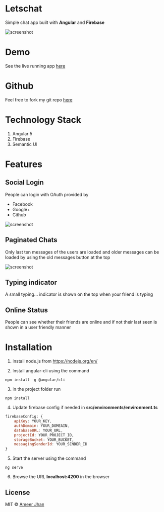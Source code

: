 # Letschat #

Simple chat app built with __Angular__ and __Firebase__

![screenshot](https://firebasestorage.googleapis.com/v0/b/portfolio-os-187bc.appspot.com/o/projects%2Fletschat%2Flanding_page.jpg?alt=media&token=b7c9a47b-6e9f-41ac-a2bd-290f789b1a4b)

# Demo #

See the live running app [here](http://ameerthehacker.github.io/letschat/)

# Github  #

Feel free to fork my git repo [here](https://github.com/ameerthehacker/letschat)

# Technology Stack

1. Angular 5
2. Firebase
3. Semantic UI

# Features #

## Social Login ##

People can login with OAuth provided by

* Facebook
* Google+
* Github

![screenshot](https://firebasestorage.googleapis.com/v0/b/portfolio-os-187bc.appspot.com/o/projects%2Fletschat%2Flogin_page.png?alt=media&token=588f118a-9b6d-4e1a-ae98-fb820c1f4e8b)

## Paginated Chats ##

Only last ten messages of the users are loaded and older messages can be loaded by using the old messages button at the top

![screenshot](https://firebasestorage.googleapis.com/v0/b/portfolio-os-187bc.appspot.com/o/projects%2Fletschat%2Fpagination.png?alt=media&token=5b1f4c64-81e3-4203-9879-ffb42d62bdb3)

## Typing indicator ##

A small typing... indicator is shown on the top when your friend is typing

## Online Status ##

People can see whether their friends are online and if not their last seen is shown in a user friendly manner

# Installation #

1. Install node.js from https://nodejs.org/en/

2. Install angular-cli using the command

```
npm install -g @angular/cli
```

3. In the project folder run

```
npm install
```

4. Update firebase config if needed in __src/environments/environment.ts__

```javascript
firebaseConfig: {
    apiKey: YOUR_KEY,
    authDomain: YOUR_DOMEAIN,
    databaseURL: YOUR_URL,
    projectId: YOUR_PROJECT_ID,
    storageBucket: YOUR_BUCKET,
    messagingSenderId: YOUR_SENDER_ID
}
```


5. Start the server using the command

```
ng serve
```

6. Browse the URL __localhost:4200__ in the browser

## License ##

MIT © [Ameer Jhan](mailto:ameerjhanprof@gmail.com)